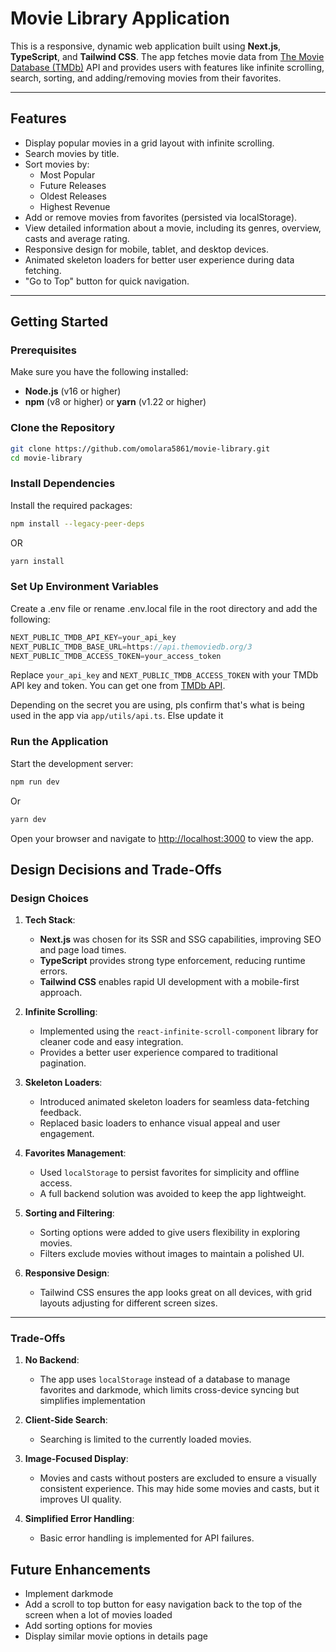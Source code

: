 # Movie Library Application

This is a responsive, dynamic web application built using **Next.js**, **TypeScript**, and **Tailwind CSS**. The app fetches movie data from [The Movie Database (TMDb)](https://developer.themoviedb.org/reference/intro/getting-started) API and provides users with features like infinite scrolling, search, sorting, and adding/removing movies from their favorites.

---

## Features

- Display popular movies in a grid layout with infinite scrolling.
- Search movies by title.
- Sort movies by:
  - Most Popular
  - Future Releases
  - Oldest Releases
  - Highest Revenue
- Add or remove movies from favorites (persisted via localStorage).
- View detailed information about a movie, including its genres, overview, casts and average rating.
- Responsive design for mobile, tablet, and desktop devices.
- Animated skeleton loaders for better user experience during data fetching.
- "Go to Top" button for quick navigation.

---

## Getting Started

### Prerequisites

Make sure you have the following installed:

- **Node.js** (v16 or higher)
- **npm** (v8 or higher) or **yarn** (v1.22 or higher)

### Clone the Repository

```bash
git clone https://github.com/omolara5861/movie-library.git
cd movie-library
```

### Install Dependencies

Install the required packages:

```bash
npm install --legacy-peer-deps
```

OR

```bash
yarn install
```

### Set Up Environment Variables

Create a .env file or rename .env.local file in the root directory and add the following:

```javascript
NEXT_PUBLIC_TMDB_API_KEY=your_api_key
NEXT_PUBLIC_TMDB_BASE_URL=https://api.themoviedb.org/3
NEXT_PUBLIC_TMDB_ACCESS_TOKEN=your_access_token
```

Replace `your_api_key` and `NEXT_PUBLIC_TMDB_ACCESS_TOKEN` with your TMDb API key and token. You can get one from [TMDb API](Ihttps://developer.themoviedb.org/reference/intro/getting-started).

Depending on the secret you are using, pls confirm that's what is being used in the app via `app/utils/api.ts`. Else update it

### Run the Application

Start the development server:

```bash
npm run dev
```

Or

```bash
yarn dev
```

Open your browser and navigate to [http://localhost:3000](http://localhost:3000) to view the app.

## Design Decisions and Trade-Offs

### Design Choices

1. **Tech Stack**:

   - **Next.js** was chosen for its SSR and SSG capabilities, improving SEO and page load times.
   - **TypeScript** provides strong type enforcement, reducing runtime errors.
   - **Tailwind CSS** enables rapid UI development with a mobile-first approach.

2. **Infinite Scrolling**:

   - Implemented using the `react-infinite-scroll-component` library for cleaner code and easy integration.
   - Provides a better user experience compared to traditional pagination.

3. **Skeleton Loaders**:

   - Introduced animated skeleton loaders for seamless data-fetching feedback.
   - Replaced basic loaders to enhance visual appeal and user engagement.

4. **Favorites Management**:

   - Used `localStorage` to persist favorites for simplicity and offline access.
   - A full backend solution was avoided to keep the app lightweight.

5. **Sorting and Filtering**:

   - Sorting options were added to give users flexibility in exploring movies.
   - Filters exclude movies without images to maintain a polished UI.

6. **Responsive Design**:
   - Tailwind CSS ensures the app looks great on all devices, with grid layouts adjusting for different screen sizes.

---

### Trade-Offs

1. **No Backend**:

   - The app uses `localStorage` instead of a database to manage favorites and darkmode, which limits cross-device syncing but simplifies implementation

2. **Client-Side Search**:

   - Searching is limited to the currently loaded movies.

3. **Image-Focused Display**:

   - Movies and casts without posters are excluded to ensure a visually consistent experience. This may hide some movies and casts, but it improves UI quality.

4. **Simplified Error Handling**:
   - Basic error handling is implemented for API failures.

## Future Enhancements

- Implement darkmode
- Add a scroll to top button for easy navigation back to the top of the screen when a lot of movies loaded
- Add sorting options for movies
- Display similar movie options in details page

